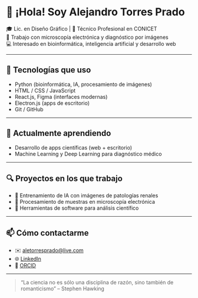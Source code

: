 # 👋 ¡Hola! Soy Alejandro Torres Prado

🎓 Lic. en Diseño Gráfico | 🧪 Técnico Profesional en CONICET  
🧬 Trabajo con microscopía electrónica y diagnóstico por imágenes  
💻 Interesado en bioinformática, inteligencia artificial y desarrollo web

---

## 🚀 Tecnologías que uso

- Python (bioinformática, IA, procesamiento de imágenes)
- HTML / CSS / JavaScript
- React.js, Figma (interfaces modernas)
- Electron.js (apps de escritorio)
- Git / GitHub

---

## 🧠 Actualmente aprendiendo

- Desarrollo de apps científicas (web + escritorio)
- Machine Learning y Deep Learning para diagnóstico médico

---

## 🔍 Proyectos en los que trabajo

- 🔬 Entrenamiento de IA con imágenes de patologías renales  
- 🧪 Procesamiento de muestras en microscopía electrónica  
- 🧰 Herramientas de software para análisis científico

---

## 📫 Cómo contactarme

- ✉️ [aletorresprado@live.com](mailto:aletorresprado@live.com)
- 🌐 [LinkedIn](https://www.linkedin.com/in/alejandro-torres-prado)
- 🧠 [ORCID](https://orcid.org/0009-0004-9084-0771)

---

> “La ciencia no es sólo una disciplina de razón, sino también de romanticismo” – Stephen Hawking
